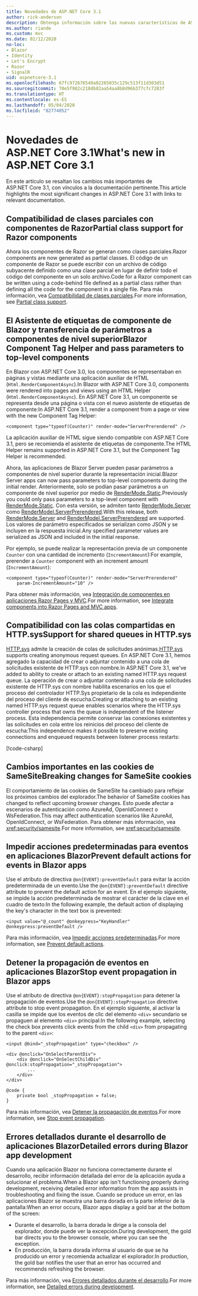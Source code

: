 ```yaml
---
title: Novedades de ASP.NET Core 3.1
author: rick-anderson
description: Obtenga información sobre las nuevas características de ASP.NET Core 3.1.
ms.author: riande
ms.custom: mvc
ms.date: 02/12/2020
no-loc:
- Blazor
- Identity
- Let's Encrypt
- Razor
- SignalR
uid: aspnetcore-3.1
ms.openlocfilehash: 67fc972676549a02265035c129c513f11d303d51
ms.sourcegitcommit: 70e5f982c218db82aa54aa8b8d96b377cfc7283f
ms.translationtype: HT
ms.contentlocale: es-ES
ms.lasthandoff: 05/04/2020
ms.locfileid: "82774052"
---
```

# <a name="whats-new-in-aspnet-core-31"></a><span data-ttu-id="6f93b-103">Novedades de ASP.NET Core 3.1</span><span class="sxs-lookup"><span data-stu-id="6f93b-103">What's new in ASP.NET Core 3.1</span></span>

<span data-ttu-id="6f93b-104">En este artículo se resaltan los cambios más importantes de ASP.NET Core 3.1, con vínculos a la documentación pertinente.</span><span class="sxs-lookup"><span data-stu-id="6f93b-104">This article highlights the most significant changes in ASP.NET Core 3.1 with links to relevant documentation.</span></span>

## <a name="partial-class-support-for-razor-components"></a><span data-ttu-id="6f93b-105">Compatibilidad de clases parciales con componentes de Razor</span><span class="sxs-lookup"><span data-stu-id="6f93b-105">Partial class support for Razor components</span></span>

<span data-ttu-id="6f93b-106">Ahora los componentes de Razor se generan como clases parciales.</span><span class="sxs-lookup"><span data-stu-id="6f93b-106">Razor components are now generated as partial classes.</span></span> <span data-ttu-id="6f93b-107">El código de un componente de Razor se puede escribir con un archivo de código subyacente definido como una clase parcial en lugar de definir todo el código del componente en un solo archivo.</span><span class="sxs-lookup"><span data-stu-id="6f93b-107">Code for a Razor component can be written using a code-behind file defined as a partial class rather than defining all the code for the component in a single file.</span></span> <span data-ttu-id="6f93b-108">Para más información, vea [Compatibilidad de clases parciales](xref:blazor/components#partial-class-support).</span><span class="sxs-lookup"><span data-stu-id="6f93b-108">For more information, see [Partial class support](xref:blazor/components#partial-class-support).</span></span>

## <a name="blazor-component-tag-helper-and-pass-parameters-to-top-level-components"></a><span data-ttu-id="6f93b-109">El Asistente de etiquetas de componente de Blazor y transferencia de parámetros a componentes de nivel superior</span><span class="sxs-lookup"><span data-stu-id="6f93b-109">Blazor Component Tag Helper and pass parameters to top-level components</span></span>

<span data-ttu-id="6f93b-110">En Blazor con ASP.NET Core 3.0, los componentes se representaban en páginas y vistas mediante una aplicación auxiliar de HTML (`Html.RenderComponentAsync`).</span><span class="sxs-lookup"><span data-stu-id="6f93b-110">In Blazor with ASP.NET Core 3.0, components were rendered into pages and views using an HTML Helper (`Html.RenderComponentAsync`).</span></span> <span data-ttu-id="6f93b-111">En ASP.NET Core 3.1, un componente se representa desde una página o vista con el nuevo asistente de etiquetas de componente:</span><span class="sxs-lookup"><span data-stu-id="6f93b-111">In ASP.NET Core 3.1, render a component from a page or view with the new Component Tag Helper:</span></span>

```cshtml
<component type="typeof(Counter)" render-mode="ServerPrerendered" />
```

<span data-ttu-id="6f93b-112">La aplicación auxiliar de HTML sigue siendo compatible con ASP.NET Core 3.1, pero se recomienda el asistente de etiquetas de componente.</span><span class="sxs-lookup"><span data-stu-id="6f93b-112">The HTML Helper remains supported in ASP.NET Core 3.1, but the Component Tag Helper is recommended.</span></span>

<span data-ttu-id="6f93b-113">Ahora, las aplicaciones de Blazor Server pueden pasar parámetros a componentes de nivel superior durante la representación inicial.</span><span class="sxs-lookup"><span data-stu-id="6f93b-113">Blazor Server apps can now pass parameters to top-level components during the initial render.</span></span> <span data-ttu-id="6f93b-114">Anteriormente, solo se podían pasar parámetros a un componente de nivel superior por medio de [RenderMode.Static](xref:Microsoft.AspNetCore.Mvc.Rendering.RenderMode.Static).</span><span class="sxs-lookup"><span data-stu-id="6f93b-114">Previously you could only pass parameters to a top-level component with [RenderMode.Static](xref:Microsoft.AspNetCore.Mvc.Rendering.RenderMode.Static).</span></span> <span data-ttu-id="6f93b-115">Con esta versión, se admiten tanto [RenderMode.Server](xref:Microsoft.AspNetCore.Mvc.Rendering.RenderMode.Server) como [RenderModel.ServerPrerendered](xref:Microsoft.AspNetCore.Mvc.Rendering.RenderMode.ServerPrerendered).</span><span class="sxs-lookup"><span data-stu-id="6f93b-115">With this release, both [RenderMode.Server](xref:Microsoft.AspNetCore.Mvc.Rendering.RenderMode.Server) and [RenderModel.ServerPrerendered](xref:Microsoft.AspNetCore.Mvc.Rendering.RenderMode.ServerPrerendered) are supported.</span></span> <span data-ttu-id="6f93b-116">Los valores de parámetro especificados se serializan como JSON y se incluyen en la respuesta inicial.</span><span class="sxs-lookup"><span data-stu-id="6f93b-116">Any specified parameter values are serialized as JSON and included in the initial response.</span></span>

<span data-ttu-id="6f93b-117">Por ejemplo, se puede realizar la representación previa de un componente `Counter` con una cantidad de incremento (`IncrementAmount`):</span><span class="sxs-lookup"><span data-stu-id="6f93b-117">For example, prerender a `Counter` component with an increment amount (`IncrementAmount`):</span></span>

```cshtml
<component type="typeof(Counter)" render-mode="ServerPrerendered" 
    param-IncrementAmount="10" />
```

<span data-ttu-id="6f93b-118">Para obtener más información, vea [Integración de componentes en aplicaciones Razor Pages y MVC](xref:blazor/integrate-components).</span><span class="sxs-lookup"><span data-stu-id="6f93b-118">For more information, see [Integrate components into Razor Pages and MVC apps](xref:blazor/integrate-components).</span></span>

## <a name="support-for-shared-queues-in-httpsys"></a><span data-ttu-id="6f93b-119">Compatibilidad con las colas compartidas en HTTP.sys</span><span class="sxs-lookup"><span data-stu-id="6f93b-119">Support for shared queues in HTTP.sys</span></span>

<span data-ttu-id="6f93b-120">[HTTP.sys](xref:fundamentals/servers/httpsys) admite la creación de colas de solicitudes anónimas.</span><span class="sxs-lookup"><span data-stu-id="6f93b-120">[HTTP.sys](xref:fundamentals/servers/httpsys) supports creating anonymous request queues.</span></span> <span data-ttu-id="6f93b-121">En ASP.NET Core 3.1, hemos agregado la capacidad de crear o adjuntar contenido a una cola de solicitudes existente de HTTP.sys con nombre.</span><span class="sxs-lookup"><span data-stu-id="6f93b-121">In ASP.NET Core 3.1, we've added to ability to create or attach to an existing named HTTP.sys request queue.</span></span> <span data-ttu-id="6f93b-122">La operación de crear o adjuntar contenido a una cola de solicitudes existente de HTTP.sys con nombre habilita escenarios en los que el proceso del controlador HTTP.Sys propietario de la cola es independiente del proceso del cliente de escucha.</span><span class="sxs-lookup"><span data-stu-id="6f93b-122">Creating or attaching to an existing named HTTP.sys request queue enables scenarios where the HTTP.sys controller process that owns the queue is independent of the listener process.</span></span> <span data-ttu-id="6f93b-123">Esta independencia permite conservar las conexiones existentes y las solicitudes en cola entre los reinicios del proceso del cliente de escucha:</span><span class="sxs-lookup"><span data-stu-id="6f93b-123">This independence makes it possible to preserve existing connections and enqueued requests between listener process restarts:</span></span>

[!code-csharp[](sample/Program.cs?name=snippet)]

## <a name="breaking-changes-for-samesite-cookies"></a><span data-ttu-id="6f93b-124">Cambios importantes en las cookies de SameSite</span><span class="sxs-lookup"><span data-stu-id="6f93b-124">Breaking changes for SameSite cookies</span></span>

<span data-ttu-id="6f93b-125">El comportamiento de las cookies de SameSite ha cambiado para reflejar los próximos cambios del explorador.</span><span class="sxs-lookup"><span data-stu-id="6f93b-125">The behavior of SameSite cookies has changed to reflect upcoming browser changes.</span></span> <span data-ttu-id="6f93b-126">Esto puede afectar a escenarios de autenticación como AzureAd, OpenIdConnect o WsFederation.</span><span class="sxs-lookup"><span data-stu-id="6f93b-126">This may affect authentication scenarios like AzureAd, OpenIdConnect, or WsFederation.</span></span> <span data-ttu-id="6f93b-127">Para obtener más información, vea <xref:security/samesite>.</span><span class="sxs-lookup"><span data-stu-id="6f93b-127">For more information, see <xref:security/samesite>.</span></span>

## <a name="prevent-default-actions-for-events-in-blazor-apps"></a><span data-ttu-id="6f93b-128">Impedir acciones predeterminadas para eventos en aplicaciones Blazor</span><span class="sxs-lookup"><span data-stu-id="6f93b-128">Prevent default actions for events in Blazor apps</span></span>

<span data-ttu-id="6f93b-129">Use el atributo de directiva `@on{EVENT}:preventDefault` para evitar la acción predeterminada de un evento.</span><span class="sxs-lookup"><span data-stu-id="6f93b-129">Use the `@on{EVENT}:preventDefault` directive attribute to prevent the default action for an event.</span></span> <span data-ttu-id="6f93b-130">En el ejemplo siguiente, se impide la acción predeterminada de mostrar el carácter de la clave en el cuadro de texto:</span><span class="sxs-lookup"><span data-stu-id="6f93b-130">In the following example, the default action of displaying the key's character in the text box is prevented:</span></span>

```razor
<input value="@_count" @onkeypress="KeyHandler" @onkeypress:preventDefault />
```

<span data-ttu-id="6f93b-131">Para más información, vea [Impedir acciones predeterminadas](xref:blazor/event-handling#prevent-default-actions).</span><span class="sxs-lookup"><span data-stu-id="6f93b-131">For more information, see [Prevent default actions](xref:blazor/event-handling#prevent-default-actions).</span></span>

## <a name="stop-event-propagation-in-blazor-apps"></a><span data-ttu-id="6f93b-132">Detener la propagación de eventos en aplicaciones Blazor</span><span class="sxs-lookup"><span data-stu-id="6f93b-132">Stop event propagation in Blazor apps</span></span>

<span data-ttu-id="6f93b-133">Use el atributo de directiva `@on{EVENT}:stopPropagation` para detener la propagación de eventos.</span><span class="sxs-lookup"><span data-stu-id="6f93b-133">Use the `@on{EVENT}:stopPropagation` directive attribute to stop event propagation.</span></span> <span data-ttu-id="6f93b-134">En el ejemplo siguiente, al activar la casilla se impide que los eventos de clic del elemento `<div>` secundario se propaguen al elemento `<div>` principal:</span><span class="sxs-lookup"><span data-stu-id="6f93b-134">In the following example, selecting the check box prevents click events from the child `<div>` from propagating to the parent `<div>`:</span></span>

```razor
<input @bind="_stopPropagation" type="checkbox" />

<div @onclick="OnSelectParentDiv">
    <div @onclick="OnSelectChildDiv" @onclick:stopPropagation="_stopPropagation">
        ...
    </div>
</div>

@code {
    private bool _stopPropagation = false;
}
```

<span data-ttu-id="6f93b-135">Para más información, vea [Detener la propagación de eventos](xref:blazor/event-handling#stop-event-propagation).</span><span class="sxs-lookup"><span data-stu-id="6f93b-135">For more information, see [Stop event propagation](xref:blazor/event-handling#stop-event-propagation).</span></span>

## <a name="detailed-errors-during-blazor-app-development"></a><span data-ttu-id="6f93b-136">Errores detallados durante el desarrollo de aplicaciones Blazor</span><span class="sxs-lookup"><span data-stu-id="6f93b-136">Detailed errors during Blazor app development</span></span>

<span data-ttu-id="6f93b-137">Cuando una aplicación Blazor no funciona correctamente durante el desarrollo, recibir información detallada del error de la aplicación ayuda a solucionar el problema.</span><span class="sxs-lookup"><span data-stu-id="6f93b-137">When a Blazor app isn't functioning properly during development, receiving detailed error information from the app assists in troubleshooting and fixing the issue.</span></span> <span data-ttu-id="6f93b-138">Cuando se produce un error, en las aplicaciones Blazor se muestra una barra dorada en la parte inferior de la pantalla:</span><span class="sxs-lookup"><span data-stu-id="6f93b-138">When an error occurs, Blazor apps display a gold bar at the bottom of the screen:</span></span>

* <span data-ttu-id="6f93b-139">Durante el desarrollo, la barra dorada le dirige a la consola del explorador, donde puede ver la excepción.</span><span class="sxs-lookup"><span data-stu-id="6f93b-139">During development, the gold bar directs you to the browser console, where you can see the exception.</span></span>
* <span data-ttu-id="6f93b-140">En producción, la barra dorada informa al usuario de que se ha producido un error y recomienda actualizar el explorador.</span><span class="sxs-lookup"><span data-stu-id="6f93b-140">In production, the gold bar notifies the user that an error has occurred and recommends refreshing the browser.</span></span>

<span data-ttu-id="6f93b-141">Para más información, vea [Errores detallados durante el desarrollo](xref:blazor/handle-errors#detailed-errors-during-development).</span><span class="sxs-lookup"><span data-stu-id="6f93b-141">For more information, see [Detailed errors during development](xref:blazor/handle-errors#detailed-errors-during-development).</span></span>
